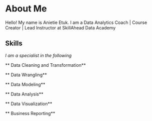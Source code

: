 # About Me
Hello! My name is Anietie Etuk. I am a Data Analytics Coach | Course Creator | Lead Instructor at SkillAhead Data Academy

## Skills
*I am a specialist in the following*

** Data Cleaning and Transformation**

** Data Wrangling**

** Data Modeling**

** Data Analysis**

** Data Visualization**

** Business Reporting**

